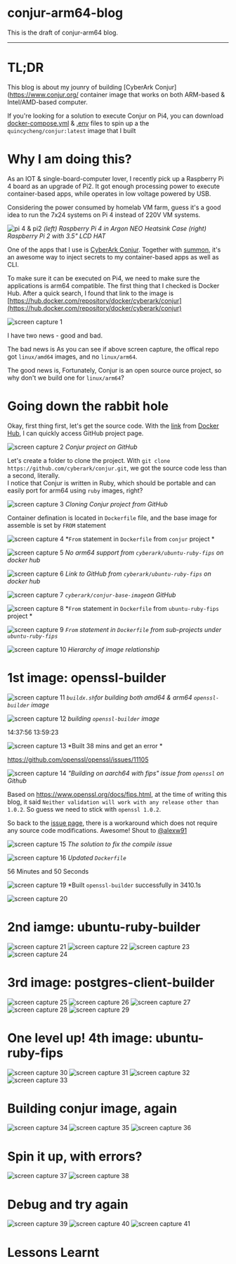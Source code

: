 # conjur-arm64-blog

This is the draft of conjur-arm64 blog.

----

# TL;DR

This blog is about my jounry of building [CyberArk Conjur](https://www.conjur.org/ container image that works on both ARM-based & Intel/AMD-based computer.

If you're looking for a solution to execute Conjur on Pi4, you can download [docker-compose.yml](docker-compose.yml) & [.env](.env) files to spin up a the `quincycheng/conjur:latest` image that I built

# Why I am doing this?

As an IOT & single-board-computer lover, I recently pick up a Raspberry Pi 4 board as an upgrade of Pi2.
It got enough processing power to execute container-based apps, while operates in low voltage powered by USB.

Considering the power consumed by homelab VM farm, guess it's a good idea to run the 7x24 systems on Pi 4 instead of 220V VM systems.

![pi 4 & pi2](./media/pi.jpg)
*(left) Raspberry Pi 4 in Argon NEO Heatsink Case (right) Raspberry Pi 2 with 3.5" LCD HAT*


One of the apps that I use is [CyberArk Conjur](https://www.conjur.org/).    Together with [summon](https://cyberark.github.io/summon/), it's an awesome way to inject secrets to my container-based apps as well as CLI.

To make sure it can be executed on Pi4, we need to make sure the applications is arm64 compatible.
The first thing that I checked is Docker Hub.
After a quick search, I found that link to the image is [https://hub.docker.com/repository/docker/cyberark/conjur](https://hub.docker.com/repository/docker/cyberark/conjur)

![screen capture 1](./media/conjur-arm64-1.png)

I have two news - good and bad.

The bad news is As you can see if above screen capture, the offical repo got `linux/amd64` images, and no `linux/arm64`.  

The good news is, Fortunately, Conjur is an open source ource project, so why don't we build one for `linux/arm64`?   


# Going down the rabbit hole

Okay, first thing first, let's get the source code.
With the [link](https://github.com/cyberark/conjur) from [Docker Hub](https://hub.docker.com/repository/docker/cyberark/conjur), I can quickly access GitHub project page.   

![screen capture 2](./media/conjur-arm64-2.png)
*Conjur project on GitHub*


Let's create a folder to clone the project.
With `git clone https://github.com/cyberark/conjur.git`, we got the source code less than a second, literally.  
I notice that Conjur is written in Ruby, which should be portable and can easily port for arm64 using `ruby` images, right?

![screen capture 3](./media/conjur-arm64-3.png)
*Cloning Conjur project from GitHub*

Container defination is located in `Dockerfile` file, and the base image for assemble is set by `FROM` statement

![screen capture 4](./media/conjur-arm64-4.png)
*`From` statement in `Dockerfile` from `conjur` project *

![screen capture 5](./media/conjur-arm64-5.png)
*No arm64 support from `cyberark/ubuntu-ruby-fips` on docker hub*


![screen capture 6](./media/conjur-arm64-6.png)
*Link to GitHub from `cyberark/ubuntu-ruby-fips` on docker hub*


![screen capture 7](./media/conjur-arm64-7.png)
*`cyberark/conjur-base-image`on GitHub*


![screen capture 8](./media/conjur-arm64-8.png)
*`From` statement in `Dockerfile` from `ubuntu-ruby-fips` project *



![screen capture 9](./media/conjur-arm64-9.png)
*`From` statement in `Dockerfile` from sub-projects under `ubuntu-ruby-fips`*



![screen capture 10](./media/conjur-arm64-10.png)
*Hierarchy of image relationship*


# 1st image: openssl-builder

![screen capture 11](./media/conjur-arm64-11.png)
*`buildx.sh`for building both amd64 & arm64 `openssl-builder` image*

![screen capture 12](./media/conjur-arm64-12.png)
*building `openssl-builder` image*


14:37:56
13:59:23


![screen capture 13](./media/conjur-arm64-13.png)
*Built 38 mins and get an error *


https://github.com/openssl/openssl/issues/11105


![screen capture 14](./media/conjur-arm64-14.png)
*"Building on aarch64 with fips" issue from `openssl` on Github*

Based on https://www.openssl.org/docs/fips.html, at the time of writing this blog, it said `Neither validation will work with any release other than 1.0.2`.
So guess we need to stick with `openssl 1.0.2`.

So back to the [issue page](https://github.com/openssl/openssl/issues/11105), there is a workaround which does not require any source code modifications.
Awesome!   Shout to [@alexw91](https://github.com/alexw91)

![screen capture 15](./media/conjur-arm64-15.png)
*The solution to fix the compile issue*

![screen capture 16](./media/conjur-arm64-16.png)
*Updated `Dockerfile`*


56 Minutes and 50 Seconds


![screen capture 19](./media/conjur-arm64-19.png)
*Built `openssl-builder` successfully in 3410.1s

![screen capture 20](./media/conjur-arm64-20.png)

# 2nd iamge: ubuntu-ruby-builder

![screen capture 21](./media/conjur-arm64-21.png)
![screen capture 22](./media/conjur-arm64-22.png)
![screen capture 23](./media/conjur-arm64-23.png)
![screen capture 24](./media/conjur-arm64-24.png)

# 3rd image: postgres-client-builder

![screen capture 25](./media/conjur-arm64-25.png)
![screen capture 26](./media/conjur-arm64-26.png)
![screen capture 27](./media/conjur-arm64-27.png)
![screen capture 28](./media/conjur-arm64-28.png)
![screen capture 29](./media/conjur-arm64-29.png)

# One level up! 4th image: ubuntu-ruby-fips

![screen capture 30](./media/conjur-arm64-30.png)
![screen capture 31](./media/conjur-arm64-31.png)
![screen capture 32](./media/conjur-arm64-32.png)
![screen capture 33](./media/conjur-arm64-33.png)


# Building conjur image, again

![screen capture 34](./media/conjur-arm64-34.png)
![screen capture 35](./media/conjur-arm64-35.png)
![screen capture 36](./media/conjur-arm64-36.png)


# Spin it up, with errors?

![screen capture 37](./media/conjur-arm64-37.png)
![screen capture 38](./media/conjur-arm64-38.png)

# Debug and try again

![screen capture 39](./media/conjur-arm64-39.png)
![screen capture 40](./media/conjur-arm64-40.png)
![screen capture 41](./media/conjur-arm64-41.png)

# Lessons Learnt




